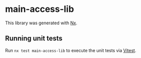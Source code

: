 # main-access-lib

This library was generated with [Nx](https://nx.dev).

## Running unit tests

Run `nx test main-access-lib` to execute the unit tests via [Vitest](https://vitest.dev/).
